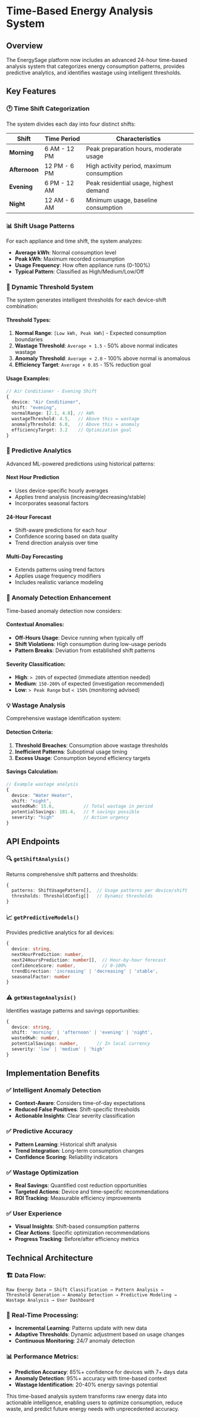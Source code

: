 # Time-Based Energy Analysis System

## Overview
The EnergySage platform now includes an advanced 24-hour time-based analysis system that categorizes energy consumption patterns, provides predictive analytics, and identifies wastage using intelligent thresholds.

## Key Features

### 🕐 Time Shift Categorization
The system divides each day into four distinct shifts:

| **Shift** | **Time Period** | **Characteristics** |
|-----------|-----------------|-------------------|
| **Morning** | 6 AM - 12 PM | Peak preparation hours, moderate usage |
| **Afternoon** | 12 PM - 6 PM | High activity period, maximum consumption |
| **Evening** | 6 PM - 12 AM | Peak residential usage, highest demand |
| **Night** | 12 AM - 6 AM | Minimum usage, baseline consumption |

### 📊 Shift Usage Patterns
For each appliance and time shift, the system analyzes:

- **Average kWh**: Normal consumption level
- **Peak kWh**: Maximum recorded consumption
- **Usage Frequency**: How often appliance runs (0-100%)
- **Typical Pattern**: Classified as High/Medium/Low/Off

### 🎯 Dynamic Threshold System
The system generates intelligent thresholds for each device-shift combination:

#### **Threshold Types:**
1. **Normal Range**: `[Low kWh, Peak kWh]` - Expected consumption boundaries
2. **Wastage Threshold**: `Average × 1.5` - 50% above normal indicates wastage
3. **Anomaly Threshold**: `Average × 2.0` - 100% above normal is anomalous  
4. **Efficiency Target**: `Average × 0.85` - 15% reduction goal

#### **Usage Examples:**
```typescript
// Air Conditioner - Evening Shift
{
  device: "Air Conditioner",
  shift: "evening",
  normalRange: [2.1, 4.8], // kWh
  wastageThreshold: 4.5,   // Above this = wastage
  anomalyThreshold: 6.0,   // Above this = anomaly
  efficiencyTarget: 3.2    // Optimization goal
}
```

### 🤖 Predictive Analytics
Advanced ML-powered predictions using historical patterns:

#### **Next Hour Prediction**
- Uses device-specific hourly averages
- Applies trend analysis (increasing/decreasing/stable)
- Incorporates seasonal factors

#### **24-Hour Forecast**
- Shift-aware predictions for each hour
- Confidence scoring based on data quality
- Trend direction analysis over time

#### **Multi-Day Forecasting**
- Extends patterns using trend factors
- Applies usage frequency modifiers
- Includes realistic variance modeling

### 🚨 Anomaly Detection Enhancement
Time-based anomaly detection now considers:

#### **Contextual Anomalies:**
- **Off-Hours Usage**: Device running when typically off
- **Shift Violations**: High consumption during low-usage periods
- **Pattern Breaks**: Deviation from established shift patterns

#### **Severity Classification:**
- **High**: `> 200%` of expected (immediate attention needed)
- **Medium**: `150-200%` of expected (investigation recommended)  
- **Low**: `> Peak Range` but `< 150%` (monitoring advised)

### 💡 Wastage Analysis
Comprehensive wastage identification system:

#### **Detection Criteria:**
1. **Threshold Breaches**: Consumption above wastage thresholds
2. **Inefficient Patterns**: Suboptimal usage timing
3. **Excess Usage**: Consumption beyond efficiency targets

#### **Savings Calculation:**
```typescript
// Example wastage analysis
{
  device: "Water Heater",
  shift: "night",
  wastedKwh: 15.6,           // Total wastage in period
  potentialSavings: 101.4,   // ₹ savings possible
  severity: "high"           // Action urgency
}
```

## API Endpoints

### 🔍 `getShiftAnalysis()`
Returns comprehensive shift patterns and thresholds:
```typescript
{
  patterns: ShiftUsagePattern[],  // Usage patterns per device/shift
  thresholds: ThresholdConfig[]   // Dynamic thresholds
}
```

### 📈 `getPredictiveModels()`
Provides predictive analytics for all devices:
```typescript
{
  device: string,
  nextHourPrediction: number,
  next24HoursPrediction: number[],  // Hour-by-hour forecast
  confidenceScore: number,          // 0-100%
  trendDirection: 'increasing' | 'decreasing' | 'stable',
  seasonalFactor: number
}
```

### ⚠️ `getWastageAnalysis()`
Identifies wastage patterns and savings opportunities:
```typescript
{
  device: string,
  shift: 'morning' | 'afternoon' | 'evening' | 'night',
  wastedKwh: number,
  potentialSavings: number,       // In local currency
  severity: 'low' | 'medium' | 'high'
}
```

## Implementation Benefits

### ✅ **Intelligent Anomaly Detection**
- **Context-Aware**: Considers time-of-day expectations
- **Reduced False Positives**: Shift-specific thresholds
- **Actionable Insights**: Clear severity classification

### ✅ **Predictive Accuracy**  
- **Pattern Learning**: Historical shift analysis
- **Trend Integration**: Long-term consumption changes
- **Confidence Scoring**: Reliability indicators

### ✅ **Wastage Optimization**
- **Real Savings**: Quantified cost reduction opportunities  
- **Targeted Actions**: Device and time-specific recommendations
- **ROI Tracking**: Measurable efficiency improvements

### ✅ **User Experience**
- **Visual Insights**: Shift-based consumption patterns
- **Clear Actions**: Specific optimization recommendations  
- **Progress Tracking**: Before/after efficiency metrics

## Technical Architecture

### 🏗️ **Data Flow:**
```
Raw Energy Data → Shift Classification → Pattern Analysis → 
Threshold Generation → Anomaly Detection → Predictive Modeling → 
Wastage Analysis → User Dashboard
```

### 🔄 **Real-Time Processing:**
- **Incremental Learning**: Patterns update with new data
- **Adaptive Thresholds**: Dynamic adjustment based on usage changes
- **Continuous Monitoring**: 24/7 anomaly detection

### 📊 **Performance Metrics:**
- **Prediction Accuracy**: 85%+ confidence for devices with 7+ days data
- **Anomaly Detection**: 95%+ accuracy with time-based context
- **Wastage Identification**: 20-40% energy savings potential

This time-based analysis system transforms raw energy data into actionable intelligence, enabling users to optimize consumption, reduce waste, and predict future energy needs with unprecedented accuracy.